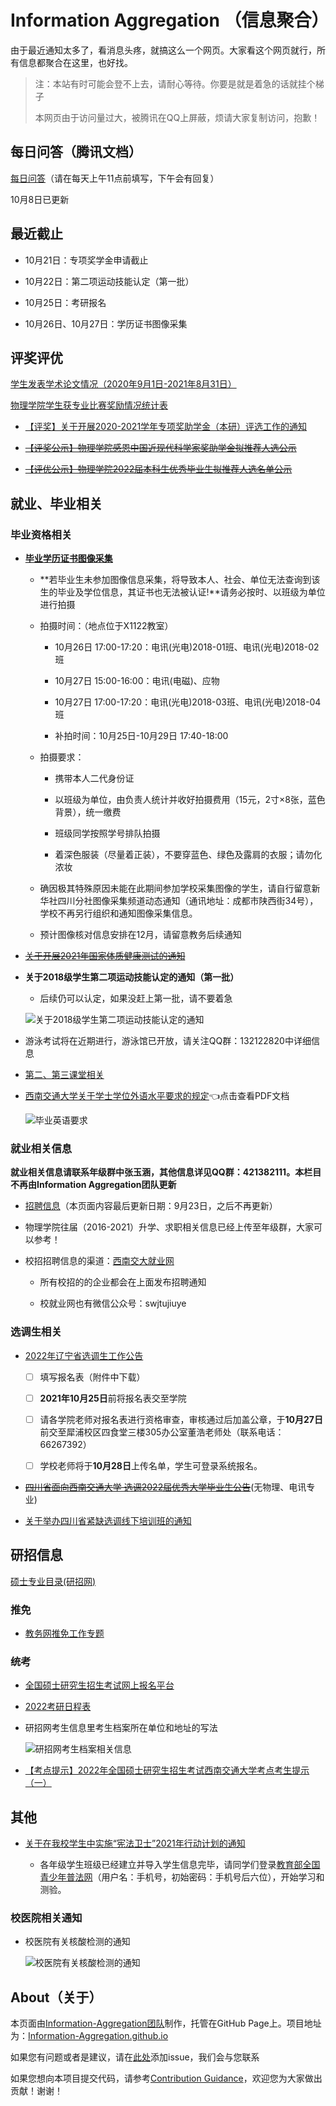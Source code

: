# Information Aggregation （信息聚合）

由于最近通知太多了，看消息头疼，就搞这么一个网页。大家看这个网页就行，所有信息都聚合在这里，也好找。

> 注：本站有时可能会登不上去，请耐心等待。你要是就是着急的话就挂个梯子
>
> 本网页由于访问量过大，被腾讯在QQ上屏蔽，烦请大家复制访问，抱歉！

## 每日问答（腾讯文档）

[每日问答](https://docs.qq.com/sheet/DSXpVbUp0eEpBaGFn)（请在每天上午11点前填写，下午会有回复）

10月8日已更新

## 最近截止

* 10月21日：专项奖学金申请截止

* 10月22日：第二项运动技能认定（第一批）

* 10月25日：考研报名

* 10月26日、10月27日：学历证书图像采集

## 评奖评优

[学生发表学术论文情况（2020年9月1日-2021年8月31日）](https://docs.qq.com/sheet/DSXBZd0J2R1doQ0VX?groupUin=5nLn7o%252BhhqzDnj9eUpkTNQ%253D%253D&tab=BB08J2)

[物理学院学生获专业比赛奖励情况统计表](https://docs.qq.com/sheet/DSXJPckZBS0Fxc1pz?groupUin=5nLn7o%252BhhqzDnj9eUpkTNQ%253D%253D&tab=BB08J2)

* [【评奖】关于开展2020-2021学年专项奖助学金（本研）评选工作的通知](https://phys.swjtu.edu.cn/info/1176/8086.htm)

* ~~[【评奖公示】物理学院感恩中国近现代科学家奖助学金拟推荐人选公示](https://phys.swjtu.edu.cn/info/1176/8053.htm)~~

* ~~[【评优公示】物理学院2022届本科生优秀毕业生拟推荐人选名单公示](https://phys.swjtu.edu.cn/info/1176/8051.htm)~~

## 就业、毕业相关

### 毕业资格相关

* **[毕业学历证书图像采集](http://jwc.swjtu.edu.cn/vatuu/WebAction?setAction=newsDetail&viewType=web&newsId=3F352302D493352F)**

    * **若毕业生未参加图像信息采集，将导致本人、社会、单位无法查询到该生的毕业及学位信息，其证书也无法被认证!**请务必按时、以班级为单位进行拍摄
    
    * 拍摄时间：（地点位于X1122教室）

        * 10月26日 17:00-17:20：电讯(光电)2018-01班、电讯(光电)2018-02班

        * 10月27日 15:00-16:00：电讯(电磁)、应物

        * 10月27日 17:00-17:20：电讯(光电)2018-03班、电讯(光电)2018-04班

        * 补拍时间：10月25日-10月29日 17:40-18:00

    * 拍摄要求：

        * 携带本人二代身份证

        * 以班级为单位，由负责人统计并收好拍摄费用（15元，2寸×8张，蓝色背景），统一缴费

        * 班级同学按照学号排队拍摄

        * 着深色服装（尽量着正装），不要穿蓝色、绿色及露肩的衣服；请勿化浓妆

    * 确因极其特殊原因未能在此期间参加学校采集图像的学生，请自行留意新华社四川分社图像采集频道动态通知（通讯地址：成都市陕西街34号），学校不再另行组织和通知图像采集信息。

    * 预计图像核对信息安排在12月，请留意教务后续通知

* ~~[关于开展2021年国家体质健康测试的通知](http://sports.swjtu.edu.cn/shownews-933.html)~~

* **关于2018级学生第二项运动技能认定的通知（第一批）**

    * 后续仍可以认定，如果没赶上第一批，请不要着急
    
    ![关于2018级学生第二项运动技能认定的通知](https://cdn.jsdelivr.net/gh/xiaodl813/FigureBed//20211020104947.jpg)

* 游泳考试将在近期进行，游泳馆已开放，请关注QQ群：132122820中详细信息

* [第二、第三课堂相关](./activities.md)

* [西南交通大学关于学士学位外语水平要求的规定](http://jwc.swjtu.edu.cn/download/rule/20201119112410141.pdf)👈点击查看PDF文档

    ![毕业英语要求](https://cdn.jsdelivr.net/gh/xiaodl813/FigureBed//20210929170520.png)

### 就业相关信息

**就业相关信息请联系年级群中张玉涵，其他信息详见QQ群：421382111。本栏目不再由Information Aggregation团队更新**

* [招聘信息](./recruit.md)（本页面内容最后更新日期：9月23日，之后不再更新）

* 物理学院往届（2016-2021）升学、求职相关信息已经上传至年级群，大家可以参考！

* 校招招聘信息的渠道：[西南交大就业网](https://jiuye.swjtu.edu.cn/eweb/jygl/index.so)

    * 所有校招的的企业都会在上面发布招聘通知

    * 校就业网也有微信公众号：swjtujiuye

### 选调生相关

* [2022年辽宁省选调生工作公告](https://jiuye.swjtu.edu.cn/eweb/jygl/zpfw.so?modcode=jygl_zpfwzpgg&subsyscode=zpfw&type=view&id=Pbz84VfXVrB8Q1RzHmrXVU)

    * [ ] 填写报名表（附件中下载）

    * [ ] **2021年10月25日**前将报名表交至学院

    * [ ] 请各学院老师对报名表进行资格审查，审核通过后加盖公章，于**10月27日**前交至犀浦校区四食堂三楼305办公室董浩老师处（联系电话：66267392）

    * [ ] 学校老师将于**10月28日**上传名单，学生可登录系统报名。

* ~~[四川省面向西南交通大学 选调2022届优秀大学毕业生公告](https://jiuye.swjtu.edu.cn/eweb/jygl/zpfw.so?modcode=jygl_zpfwzpgg&subsyscode=zpfw&type=view&id=PD3r2zKfVw7TGTjwghbKf2)~~(无物理、电讯专业)

* [关于举办四川省紧缺选调线下培训班的通知](https://jiuye.swjtu.edu.cn/eweb/jygl/index.so?modcode=jyw_tzgg&subsyscode=jyw&type=view&newsType=tzgg&id=XEQJ3P6SH4orgA1LPoXb9q)

## 研招信息

[硕士专业目录(研招网)](https://yz.chsi.com.cn/zsml/zyfx_search.jsp)

### 推免

* [教务网推免工作专题](http://jwc.swjtu.edu.cn/vatuu/WebAction?setAction=newsDetail&viewType=web&newsId=3935E695EC7FB6E0)

### 统考

* [全国硕士研究生招生考试网上报名平台](https://yz.chsi.com.cn/yzwb/)

* [2022考研日程表](https://yz.chsi.com.cn/kyzx/jybzc/202109/20210903/2106041625.html)

* 研招网考生信息里考生档案所在单位和地址的写法

    ![研招网考生档案相关信息](https://cdn.jsdelivr.net/gh/xiaodl813/FigureBed//20210923181220.png)

* [【考点提示】2022年全国硕士研究生招生考试西南交通大学考点考生提示（一）](http://yz.swjtu.edu.cn/vatuu/WebAction?setAction=newsDetail&viewType=web&newsId=D06066262FE7D6CF)

## 其他

* [关于在我校学生中实施“宪法卫士”2021年行动计划的通知](https://youth.swjtu.edu.cn/shownews-84244.shtml)

    * 各年级学生班级已经建立并导入学生信息完毕，请同学们登录[教育部全国青少年普法网](https://qspfw.moe.gov.cn/index.html)（用户名：手机号，初始密码：手机号后六位），开始学习和测验。

### 校医院相关通知

* 校医院有关核酸检测的通知

    ![校医院有关核酸检测的通知](https://cdn.jsdelivr.net/gh/xiaodl813/FigureBed//20210915230327.png)

## About（关于）

本页面由[Information-Aggregation团队](https://github.com/Information-Aggregation)制作，托管在GitHub Page上。项目地址为：[Information-Aggregation.github.io](https://github.com/Information-Aggregation/Information-Aggregation.github.io)

如果您有问题或者是建议，请在[此处](https://github.com/Information-Aggregation/Information-Aggregation.github.io/issues)添加issue，我们会与您联系

如果您想向本项目提交代码，请参考[Contribution Guidance](./contribution.md)，欢迎您为大家做出贡献！谢谢！
